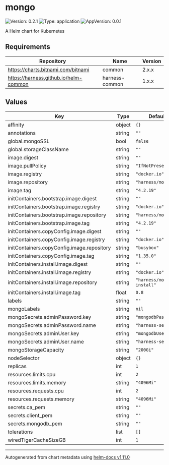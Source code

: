 # mongo

![Version: 0.2.1](https://img.shields.io/badge/Version-0.2.1-informational?style=flat-square) ![Type: application](https://img.shields.io/badge/Type-application-informational?style=flat-square) ![AppVersion: 0.0.1](https://img.shields.io/badge/AppVersion-0.0.1-informational?style=flat-square)

A Helm chart for Kubernetes

## Requirements

| Repository | Name | Version |
|------------|------|---------|
| https://charts.bitnami.com/bitnami | common | 2.x.x |
| https://harness.github.io/helm-common | harness-common | 1.x.x |

## Values

| Key | Type | Default | Description |
|-----|------|---------|-------------|
| affinity | object | `{}` |  |
| annotations | string | `""` |  |
| global.mongoSSL | bool | `false` |  |
| global.storageClassName | string | `""` |  |
| image.digest | string | `""` |  |
| image.pullPolicy | string | `"IfNotPresent"` |  |
| image.registry | string | `"docker.io"` |  |
| image.repository | string | `"harness/mongo"` |  |
| image.tag | string | `"4.2.19"` |  |
| initContainers.bootstrap.image.digest | string | `""` |  |
| initContainers.bootstrap.image.registry | string | `"docker.io"` |  |
| initContainers.bootstrap.image.repository | string | `"harness/mongo"` |  |
| initContainers.bootstrap.image.tag | string | `"4.2.19"` |  |
| initContainers.copyConfig.image.digest | string | `""` |  |
| initContainers.copyConfig.image.registry | string | `"docker.io"` |  |
| initContainers.copyConfig.image.repository | string | `"busybox"` |  |
| initContainers.copyConfig.image.tag | string | `"1.35.0"` |  |
| initContainers.install.image.digest | string | `""` |  |
| initContainers.install.image.registry | string | `"docker.io"` |  |
| initContainers.install.image.repository | string | `"harness/mongodb-install"` |  |
| initContainers.install.image.tag | float | `0.8` |  |
| labels | string | `""` |  |
| mongoLabels | string | `nil` |  |
| mongoSecrets.adminPassword.key | string | `"mongodbPassword"` |  |
| mongoSecrets.adminPassword.name | string | `"harness-secrets"` |  |
| mongoSecrets.adminUser.key | string | `"mongodbUsername"` |  |
| mongoSecrets.adminUser.name | string | `"harness-secrets"` |  |
| mongoStorageCapacity | string | `"200Gi"` |  |
| nodeSelector | object | `{}` |  |
| replicas | int | `1` |  |
| resources.limits.cpu | int | `2` |  |
| resources.limits.memory | string | `"4096Mi"` |  |
| resources.requests.cpu | int | `2` |  |
| resources.requests.memory | string | `"4096Mi"` |  |
| secrets.ca_pem | string | `""` |  |
| secrets.client_pem | string | `""` |  |
| secrets.mongodb_pem | string | `""` |  |
| tolerations | list | `[]` |  |
| wiredTigerCacheSizeGB | int | `1` |  |

----------------------------------------------
Autogenerated from chart metadata using [helm-docs v1.11.0](https://github.com/norwoodj/helm-docs/releases/v1.11.0)
